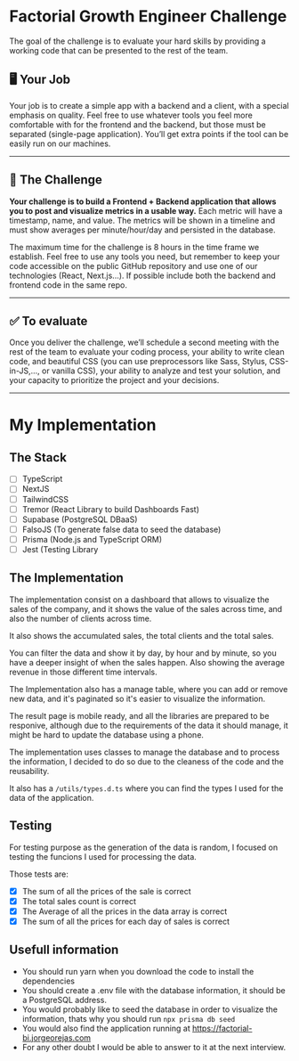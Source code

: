 # Factorial Growth Engineer Challenge

The goal of the challenge is to evaluate your hard skills by providing a working code that can be presented to the rest of the team.

## 🖥 Your Job

Your job is to create a simple app with a backend and a client, with a special emphasis on quality. Feel free to use whatever tools you feel more comfortable with for the frontend and the backend, but those must be separated (single-page application). You’ll get extra points if the tool can be easily run on our machines.

---

## 💪 The Challenge

**Your challenge is to build a Frontend + Backend application that allows you to post and visualize metrics in a usable way.** Each metric will have a timestamp, name, and value. The metrics will be shown in a timeline and must show averages per minute/hour/day and persisted in the database.

The maximum time for the challenge is 8 hours in the time frame we establish. Feel free to use any tools you need, but remember to keep your code accessible on the public GitHub repository and use one of our technologies (React, Next.js...). If possible include both the backend and frontend code in the same repo.

---

## ✅ To evaluate

Once you deliver the challenge, we’ll schedule a second meeting with the rest of the team to evaluate your coding process, your ability to write clean code, and beautiful CSS (you can use preprocessors like Sass, Stylus, CSS-in-JS,..., or vanilla CSS), your ability to analyze and test your solution, and your capacity to prioritize the project and your decisions.

---



# My Implementation

## The Stack

- [ ] TypeScript
- [ ] NextJS
- [ ] TailwindCSS
- [ ] Tremor (React Library to build Dashboards Fast)
- [ ] Supabase (PostgreSQL DBaaS)
- [ ] FalsoJS (To generate false data to seed the database)
- [ ] Prisma (Node.js and TypeScript ORM)
- [ ] Jest (Testing Library

## The Implementation

The implementation consist on a dashboard that allows to visualize the sales of the company, and it shows the value of the sales across time, and also the number of clients across time.

It also shows the accumulated sales, the total clients and the total sales.

You can filter the data and show it by day, by hour and by minute, so you have a deeper insight of when the sales happen. Also showing the average revenue in those different time intervals.

The Implementation also has a manage table, where you can add or remove new data, and it's paginated so it's easier to visualize the information.

The result page is mobile ready, and all the libraries are prepared to be responive, although due to the requirements of the data it should manage, it might be hard to update the database using a phone.

The implementation uses classes to manage the database and to process the information, I decided to do so due to the cleaness of the code and the reusability. 

It also has a `/utils/types.d.ts` where you can find the types I used for the data of the application.

## Testing

For testing purpose as the generation of the data is random, I focused on testing the funcions I used for processing the data.

Those tests are:

- [x] The sum of all the prices of the sale is correct
- [x] The total sales count is correct
- [x] The Average of all the prices in the data array is correct
- [x] The sum of all the prices for each day of sales is correct

## Usefull information

- You should run yarn when you download the code to install the dependencies
- You should create a .env file with the database information, it should be a PostgreSQL address.
- You would probably like to seed the database in order to visualize the information, thats why you should run `npx prisma db seed`
- You would also find the application running at https://factorial-bi.jorgeorejas.com
- For any other doubt I would be able to answer to it at the next interview.

